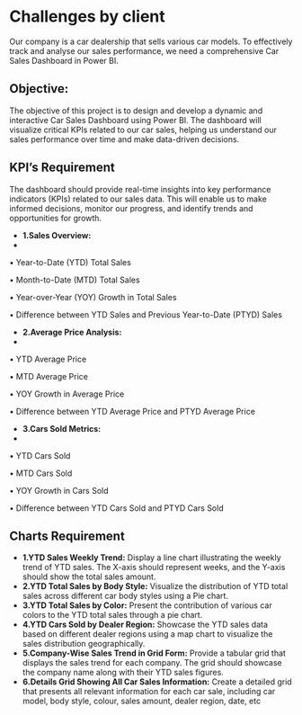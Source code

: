 # Challenges by client
Our company is a car dealership that sells various car models. To effectively track and analyse our sales performance, we need a comprehensive Car Sales Dashboard in Power BI. 

##  Objective: 
The objective of this project is to design and develop a dynamic and interactive Car Sales Dashboard using Power BI. The dashboard will visualize critical KPIs related to our car sales, helping us understand our sales performance over time and make data-driven decisions.

## KPI’s Requirement

The dashboard should provide real-time insights into key performance indicators (KPIs) related to our sales data. This will enable us to make informed decisions, monitor our progress, and identify trends and opportunities for growth.
- **1.Sales Overview:**
- 
•	Year-to-Date (YTD) Total Sales

•	Month-to-Date (MTD) Total Sales

•	Year-over-Year (YOY) Growth in Total Sales

•	Difference between YTD Sales and Previous Year-to-Date (PTYD) Sales

- **2.Average Price Analysis:**
- 
•	YTD Average Price

•	MTD Average Price

•	YOY Growth in Average Price

•	Difference between YTD Average Price and PTYD Average Price

- **3.Cars Sold Metrics:**
- 
•	YTD Cars Sold

•	MTD Cars Sold

•	YOY Growth in Cars Sold

•	Difference between YTD Cars Sold and PTYD Cars Sold

## Charts Requirement

- **1.YTD Sales Weekly Trend:** Display a line chart illustrating the weekly trend of YTD sales. The X-axis should represent weeks, and the Y-axis should show the total sales amount.
- **2.YTD Total Sales by Body Style:** Visualize the distribution of YTD total sales across different car body styles using a Pie chart.
- **3.YTD Total Sales by Color:** Present the contribution of various car colors to the YTD total sales through a pie chart.
- **4.YTD Cars Sold by Dealer Region:** Showcase the YTD sales data based on different dealer regions using a map chart to visualize the sales distribution geographically.
- **5.Company-Wise Sales Trend in Grid Form:** Provide a tabular grid that displays the sales trend for each company. The grid should showcase the company name along with their YTD sales figures.
- **6.Details Grid Showing All Car Sales Information:** Create a detailed grid that presents all relevant information for each car sale, including car model, body style, colour, sales amount, dealer region, date, etc


